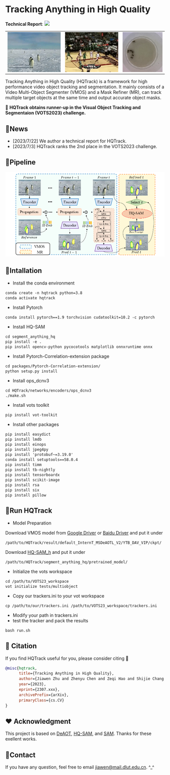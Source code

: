 # Tracking Anything in High Quality
**Technical Report**: [![](https://img.shields.io/badge/Report-arXiv:2307.xx-green)](https://arxiv.org/abs/2307.xxx)

<table>
<tr>
<td ><center><img width="100%" alt="" src=./assets/bird-2.gif/></center></td>
<td ><center><img width="100%" alt="" src=./assets/basketball.gif/></center></td>
<td ><center><img width="100%" alt="" src=./assets/ants1.gif/></center></td>
</tr>
</table>

Tracking Anything in High Quality (HQTrack) is a framework for high performance video object tracking and segmentation.
It mainly consists of a Video Multi-Object Segmenter (VMOS) and a Mask Refiner (MR), can track multiple target objects at the same time and output accurate object masks.

:beer: **HQTrack obtains runner-up in the Visual Object Tracking and Segmentaion (VOTS2023) challenge.**

## :loudspeaker:News
- [2023/7/22] We author a technical report for HQTrack.
- [2023/7/3] HQTrack ranks the 2nd place in the VOTS2023 challenge.

## :snake:Pipeline
<img width="900" alt="image" src='./assets/framework1.png'>

## :bookmark_tabs:Intallation

* Install the conda environment
```
conda create -n hqtrack python=3.8
conda activate hqtrack
```
* Install Pytorch
```commandline
conda install pytorch==1.9 torchvision cudatoolkit=10.2 -c pytorch
```
* Install HQ-SAM
```commandline
cd segment_anything_hq
pip install -e .
pip install opencv-python pycocotools matplotlib onnxruntime onnx
```
* Install Pytorch-Correlation-extension package
```commandline
cd packages/Pytorch-Correlation-extension/
python setup.py install
```
* Install ops_dcnv3
```commandline
cd HQTrack/networks/encoders/ops_dcnv3
./make.sh
```
* Install vots toolkit
```commandline
pip install vot-toolkit
```
* Install other packages
```commandline
pip install easydict
pip install lmdb
pip install einops
pip install jpeg4py
pip install 'protobuf~=3.19.0'
conda install setuptools==58.0.4
pip install timm
pip install tb-nightly
pip install tensorboardx
pip install scikit-image
pip install rsa
pip install six
pip install pillow
```

## :car:Run HQTrack
* Model Preparation

Download VMOS model from [Google Driver](https://drive.google.com/drive/folders/1Hh10hLtz3YL_zE3PfBCiLB0tvj3Yvv26?usp=sharing) or [Baidu Driver](https://pan.baidu.com/s/120iNn5OEVrqDz0SKjEooig?pwd=vots) and put it under
```
/path/to/HQTrack/result/default_InternT_MSDeAOTL_V2/YTB_DAV_VIP/ckpt/
```
Download [HQ-SAM_h](https://drive.google.com/file/d/1qobFYrI4eyIANfBSmYcGuWRaSIXfMOQ8/view?usp=sharing) and put it under
```
/path/to/HQTrack/segment_anything_hq/pretrained_model/
```


* Initialize the vots workspace
```
cd /path/to/VOTS23_workspace
vot initialize tests/multiobject
```
* Copy our trackers.ini to your vot workspace
```
cp /path/to/our/trackers.ini /path/to/VOTS23_workspace/trackers.ini
```
* Modify your path in trackers.ini
* test the tracker and pack the results
```
bash run.sh
```

## :book: Citation
If you find HQTrack useful for you, please consider citing :mega:
```bibtex
@misc{hqtrack,
      title={Tracking Anything in High Quality}, 
      author={Jiawen Zhu and Zhenyu Chen and Zeqi Hao and Shijie Chang and Lu Zhang and Dong Wang and Huchuan Lu and Bin Luo and Jun-Yan He and Jin-Peng Lan and Hanyuan Chen and Chenyang Li},
      year={2023},
      eprint={2307.xxx},
      archivePrefix={arXiv},
      primaryClass={cs.CV}
}
```

## :hearts: Acknowledgment
This project is based on [DeAOT](https://github.com/yoxu515/aot-benchmark), [HQ-SAM](https://github.com/SysCV/SAM-HQ), and [SAM](https://github.com/facebookresearch/segment-anything). 
Thanks for these exellent works.


## :email:Contact
If you have any question, feel free to email jiawen@mail.dlut.edu.cn. ^_^
